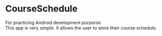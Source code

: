 CourseSchedule
========
For practicing Android development purporse</br>
This app is very simple. It allows the user to store their course schedule.
